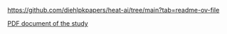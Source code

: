 
https://github.com/diehlpkpapers/heat-ai/tree/main?tab=readme-ov-file

[PDF document of the study](evaluating_ai_generated_code.pdf)
